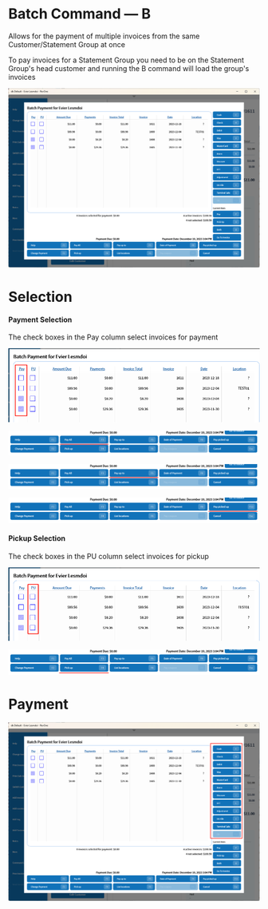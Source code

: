# Batch Command — B

Allows for the payment of multiple invoices from the same Customer/Statement Group at once

To pay invoices for a Statement Group you need to be on the Statement Group's head customer and running the B command will load the group's invoices

![The main popup](/.attachments/Documentation/BatchCommand01.png "The main popup")

# Selection

#### Payment Selection

The check boxes in the Pay column select invoices for payment

![Payment Selection](/.attachments/Documentation/BatchCommand-PaySelection.png "Payment Selection")

![Pay All](/.attachments/Documentation/BatchCommand-PayAll.png "Pay All")

![Pay up to](/.attachments/Documentation/BatchCommand-PayUpTo.png "Pay up to")

![Pay picked up](/.attachments/Documentation/BatchCommand-PayPickedUp.png "Pay picked up")

#### Pickup Selection

The check boxes in the PU column select invoices for pickup

![Payment Selection](/.attachments/Documentation/BatchCommand-PickupSelection.png "Pickup Selection")

![Pickup All](/.attachments/Documentation/BatchCommand-PickupAll.png "Pickup All")

# Payment

![Payment Commands](/.attachments/Documentation/BatchCommand02.png "Payment Commands")